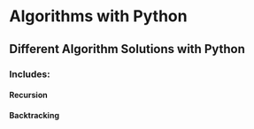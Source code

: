 # Algorithms with Python 

## Different Algorithm Solutions with Python


### Includes:

#### Recursion
#### Backtracking
